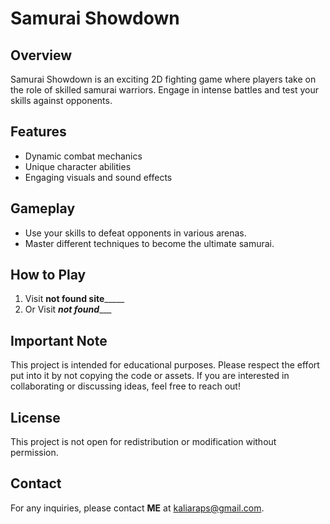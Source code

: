 # Samurai Showdown

## Overview
Samurai Showdown is an exciting 2D fighting game where players take on the role of skilled samurai warriors. Engage in intense battles and test your skills against opponents.

## Features
- Dynamic combat mechanics
- Unique character abilities
- Engaging visuals and sound effects

## Gameplay
- Use your skills to defeat opponents in various arenas.
- Master different techniques to become the ultimate samurai.

## How to Play
1. Visit __not found site_______
2. Or Visit ___not found______

## Important Note
This project is intended for educational purposes. Please respect the effort put into it by not copying the code or assets. If you are interested in collaborating or discussing ideas, feel free to reach out!

## License
This project is not open for redistribution or modification without permission.

## Contact
For any inquiries, please contact **ME** at kaliaraps@gmail.com.
